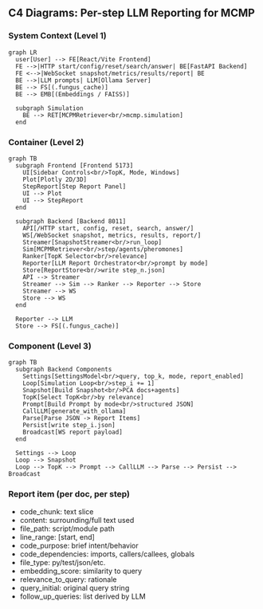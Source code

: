 ## C4 Diagrams: Per-step LLM Reporting for MCMP

### System Context (Level 1)

```mermaid
graph LR
  user[User] --> FE[React/Vite Frontend]
  FE -->|HTTP start/config/reset/search/answer| BE[FastAPI Backend]
  FE <-->|WebSocket snapshot/metrics/results/report| BE
  BE -->|LLM prompts| LLM[Ollama Server]
  BE --> FS[(.fungus_cache)]
  BE --> EMB[(Embeddings / FAISS)]

  subgraph Simulation
    BE --> RET[MCPMRetriever<br/>mcmp.simulation]
  end
```

### Container (Level 2)

```mermaid
graph TB
  subgraph Frontend [Frontend 5173]
    UI[Sidebar Controls<br/>TopK, Mode, Windows]
    Plot[Plotly 2D/3D]
    StepReport[Step Report Panel]
    UI --> Plot
    UI --> StepReport
  end

  subgraph Backend [Backend 8011]
    API[/HTTP start, config, reset, search, answer/]
    WS[/WebSocket snapshot, metrics, results, report/]
    Streamer[SnapshotStreamer<br/>run_loop]
    Sim[MCPMRetriever<br/>step/agents/pheromones]
    Ranker[TopK Selector<br/>relevance]
    Reporter[LLM Report Orchestrator<br/>prompt by mode]
    Store[ReportStore<br/>write step_n.json]
    API --> Streamer
    Streamer --> Sim --> Ranker --> Reporter --> Store
    Streamer --> WS
    Store --> WS
  end

  Reporter --> LLM
  Store --> FS[(.fungus_cache)]
```

### Component (Level 3)

```mermaid
graph TB
  subgraph Backend Components
    Settings[SettingsModel<br/>query, top_k, mode, report_enabled]
    Loop[Simulation Loop<br/>step_i += 1]
    Snapshot[Build Snapshot<br/>PCA docs+agents]
    TopK[Select TopK<br/>by relevance]
    Prompt[Build Prompt by mode<br/>structured JSON]
    CallLLM[generate_with_ollama]
    Parse[Parse JSON -> Report Items]
    Persist[write step_i.json]
    Broadcast[WS report payload]
  end

  Settings --> Loop
  Loop --> Snapshot
  Loop --> TopK --> Prompt --> CallLLM --> Parse --> Persist --> Broadcast
```

### Report item (per doc, per step)

- code_chunk: text slice
- content: surrounding/full text used
- file_path: script/module path
- line_range: [start, end]
- code_purpose: brief intent/behavior
- code_dependencies: imports, callers/callees, globals
- file_type: py/test/json/etc.
- embedding_score: similarity to query
- relevance_to_query: rationale
- query_initial: original query string
- follow_up_queries: list derived by LLM
